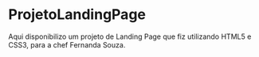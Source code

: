 # ProjetoLandingPage
Aqui disponibilizo um projeto de Landing Page que fiz utilizando HTML5 e CSS3, para a chef Fernanda Souza. 
